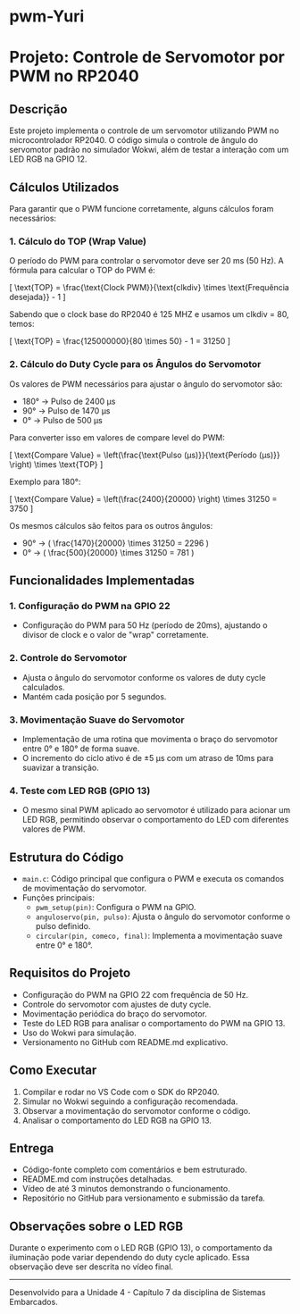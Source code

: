 # pwm-Yuri

# Projeto: Controle de Servomotor por PWM no RP2040

## Descrição
Este projeto implementa o controle de um servomotor utilizando PWM no microcontrolador RP2040. O código simula o controle de ângulo do servomotor padrão no simulador Wokwi, além de testar a interação com um LED RGB na GPIO 12.

## Cálculos Utilizados
Para garantir que o PWM funcione corretamente, alguns cálculos foram necessários:

### 1. Cálculo do TOP (Wrap Value)
O período do PWM para controlar o servomotor deve ser 20 ms (50 Hz). A fórmula para calcular o TOP do PWM é:

\[
\text{TOP} = \frac{\text{Clock PWM}}{\text{clkdiv} \times \text{Frequência desejada}} - 1
\]

Sabendo que o clock base do RP2040 é 125 MHZ e usamos um clkdiv = 80, temos:

\[
\text{TOP} = \frac{125000000}{80 \times 50} - 1 = 31250
\]

### 2. Cálculo do Duty Cycle para os Ângulos do Servomotor
Os valores de PWM necessários para ajustar o ângulo do servomotor são:

- 180° → Pulso de 2400 µs
- 90° → Pulso de 1470 µs
- 0° → Pulso de 500 µs

Para converter isso em valores de compare level do PWM:

\[
\text{Compare Value} = \left(\frac{\text{Pulso (µs)}}{\text{Período (µs)}} \right) \times \text{TOP}
\]

Exemplo para 180°:

\[
\text{Compare Value} = \left(\frac{2400}{20000} \right) \times 31250 = 3750
\]

Os mesmos cálculos são feitos para os outros ângulos:

- 90° → \( \frac{1470}{20000} \times 31250 = 2296 \)
- 0° → \( \frac{500}{20000} \times 31250 = 781 \)

## Funcionalidades Implementadas

### 1. Configuração do PWM na GPIO 22
- Configuração do PWM para 50 Hz (período de 20ms), ajustando o divisor de clock e o valor de "wrap" corretamente.

### 2. Controle do Servomotor
- Ajusta o ângulo do servomotor conforme os valores de duty cycle calculados.
- Mantém cada posição por 5 segundos.

### 3. Movimentação Suave do Servomotor
- Implementação de uma rotina que movimenta o braço do servomotor entre 0° e 180° de forma suave.
- O incremento do ciclo ativo é de ±5 µs com um atraso de 10ms para suavizar a transição.

### 4. Teste com LED RGB (GPIO 13)
- O mesmo sinal PWM aplicado ao servomotor é utilizado para acionar um LED RGB, permitindo observar o comportamento do LED com diferentes valores de PWM.

## Estrutura do Código

- `main.c`: Código principal que configura o PWM e executa os comandos de movimentação do servomotor.
- Funções principais:
  - `pwm_setup(pin)`: Configura o PWM na GPIO.
  - `anguloservo(pin, pulso)`: Ajusta o ângulo do servomotor conforme o pulso definido.
  - `circular(pin, comeco, final)`: Implementa a movimentação suave entre 0° e 180°.

## Requisitos do Projeto
- Configuração do PWM na GPIO 22 com frequência de 50 Hz.
- Controle do servomotor com ajustes de duty cycle.
- Movimentação periódica do braço do servomotor.
- Teste do LED RGB para analisar o comportamento do PWM na GPIO 13.
- Uso do Wokwi para simulação.
- Versionamento no GitHub com README.md explicativo.

## Como Executar
1. Compilar e rodar no VS Code com o SDK do RP2040.
2. Simular no Wokwi seguindo a configuração recomendada.
3. Observar a movimentação do servomotor conforme o código.
4. Analisar o comportamento do LED RGB na GPIO 13.

## Entrega
- Código-fonte completo com comentários e bem estruturado.
- README.md com instruções detalhadas.
- Vídeo de até 3 minutos demonstrando o funcionamento.
- Repositório no GitHub para versionamento e submissão da tarefa.

## Observações sobre o LED RGB
Durante o experimento com o LED RGB (GPIO 13), o comportamento da iluminação pode variar dependendo do duty cycle aplicado. Essa observação deve ser descrita no vídeo final.

---
Desenvolvido para a Unidade 4 - Capítulo 7 da disciplina de Sistemas Embarcados.

